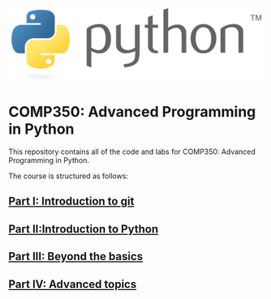 ![banner](graphics/Python_logo_and_wordmark.svg.png)

# COMP350: Advanced Programming in Python

This repository contains all of the code and labs for COMP350: Advanced Programming in Python.

The course is structured as follows:

## [Part I: Introduction to git](Part_I_Introduction_to_git)

## [Part II:Introduction to Python](Part_II_introduction_to_Python)

## [Part III: Beyond the basics](Part_III_Beyond_the_basics)

## [Part IV: Advanced topics](Part_IV_Advanced_topics)

